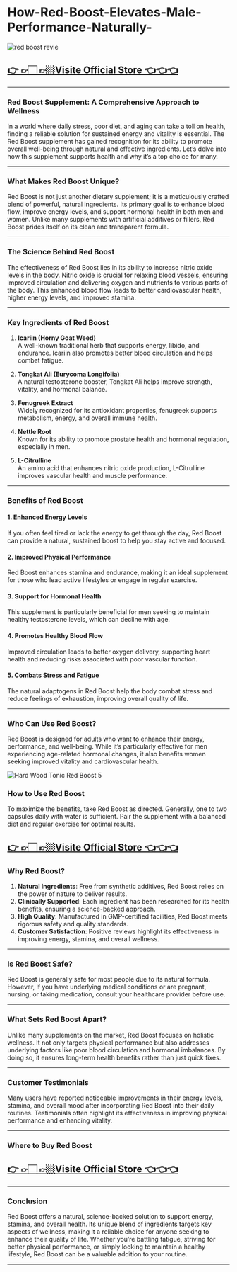 # How-Red-Boost-Elevates-Male-Performance-Naturally-



![red boost revie](https://github.com/user-attachments/assets/ff34ebd0-d9a0-483d-9408-601a0e81cac9)



## [👉 👉🏻 👉🏼Visite Official Store 👈👈👈](https://tinyurl.com/zdyk95zm )


---

### **Red Boost Supplement: A Comprehensive Approach to Wellness**

In a world where daily stress, poor diet, and aging can take a toll on health, finding a reliable solution for sustained energy and vitality is essential. The Red Boost supplement has gained recognition for its ability to promote overall well-being through natural and effective ingredients. Let’s delve into how this supplement supports health and why it’s a top choice for many.

---

### **What Makes Red Boost Unique?**

Red Boost is not just another dietary supplement; it is a meticulously crafted blend of powerful, natural ingredients. Its primary goal is to enhance blood flow, improve energy levels, and support hormonal health in both men and women. Unlike many supplements with artificial additives or fillers, Red Boost prides itself on its clean and transparent formula.

---

### **The Science Behind Red Boost**

The effectiveness of Red Boost lies in its ability to increase nitric oxide levels in the body. Nitric oxide is crucial for relaxing blood vessels, ensuring improved circulation and delivering oxygen and nutrients to various parts of the body. This enhanced blood flow leads to better cardiovascular health, higher energy levels, and improved stamina.

---

### **Key Ingredients of Red Boost**

1. **Icariin (Horny Goat Weed)**  
   A well-known traditional herb that supports energy, libido, and endurance. Icariin also promotes better blood circulation and helps combat fatigue.

2. **Tongkat Ali (Eurycoma Longifolia)**  
   A natural testosterone booster, Tongkat Ali helps improve strength, vitality, and hormonal balance.

3. **Fenugreek Extract**  
   Widely recognized for its antioxidant properties, fenugreek supports metabolism, energy, and overall immune health.

4. **Nettle Root**  
   Known for its ability to promote prostate health and hormonal regulation, especially in men.

5. **L-Citrulline**  
   An amino acid that enhances nitric oxide production, L-Citrulline improves vascular health and muscle performance.

---

### **Benefits of Red Boost**

#### 1. **Enhanced Energy Levels**  
If you often feel tired or lack the energy to get through the day, Red Boost can provide a natural, sustained boost to help you stay active and focused.

#### 2. **Improved Physical Performance**  
Red Boost enhances stamina and endurance, making it an ideal supplement for those who lead active lifestyles or engage in regular exercise.

#### 3. **Support for Hormonal Health**  
This supplement is particularly beneficial for men seeking to maintain healthy testosterone levels, which can decline with age.

#### 4. **Promotes Healthy Blood Flow**  
Improved circulation leads to better oxygen delivery, supporting heart health and reducing risks associated with poor vascular function.

#### 5. **Combats Stress and Fatigue**  
The natural adaptogens in Red Boost help the body combat stress and reduce feelings of exhaustion, improving overall quality of life.

---

### **Who Can Use Red Boost?**

Red Boost is designed for adults who want to enhance their energy, performance, and well-being. While it’s particularly effective for men experiencing age-related hormonal changes, it also benefits women seeking improved vitality and cardiovascular health.

![Hard Wood Tonic Red Boost 5](https://github.com/user-attachments/assets/074f3e41-d4ba-4123-a4fe-93714a67f7f9)

### **How to Use Red Boost**

To maximize the benefits, take Red Boost as directed. Generally, one to two capsules daily with water is sufficient. Pair the supplement with a balanced diet and regular exercise for optimal results.

## [👉 👉🏻 👉🏼Visite Official Store 👈👈👈](https://tinyurl.com/zdyk95zm )


### **Why Red Boost?**

1. **Natural Ingredients**: Free from synthetic additives, Red Boost relies on the power of nature to deliver results.  
2. **Clinically Supported**: Each ingredient has been researched for its health benefits, ensuring a science-backed approach.  
3. **High Quality**: Manufactured in GMP-certified facilities, Red Boost meets rigorous safety and quality standards.  
4. **Customer Satisfaction**: Positive reviews highlight its effectiveness in improving energy, stamina, and overall wellness.

---

### **Is Red Boost Safe?**

Red Boost is generally safe for most people due to its natural formula. However, if you have underlying medical conditions or are pregnant, nursing, or taking medication, consult your healthcare provider before use.

---

### **What Sets Red Boost Apart?**

Unlike many supplements on the market, Red Boost focuses on holistic wellness. It not only targets physical performance but also addresses underlying factors like poor blood circulation and hormonal imbalances. By doing so, it ensures long-term health benefits rather than just quick fixes.

---

### **Customer Testimonials**

Many users have reported noticeable improvements in their energy levels, stamina, and overall mood after incorporating Red Boost into their daily routines. Testimonials often highlight its effectiveness in improving physical performance and enhancing vitality.

---

### **Where to Buy Red Boost**

## [👉 👉🏻 👉🏼Visite Official Store 👈👈👈](https://tinyurl.com/zdyk95zm )


---

### **Conclusion**

Red Boost offers a natural, science-backed solution to support energy, stamina, and overall health. Its unique blend of ingredients targets key aspects of wellness, making it a reliable choice for anyone seeking to enhance their quality of life. Whether you’re battling fatigue, striving for better physical performance, or simply looking to maintain a healthy lifestyle, Red Boost can be a valuable addition to your routine.

---



